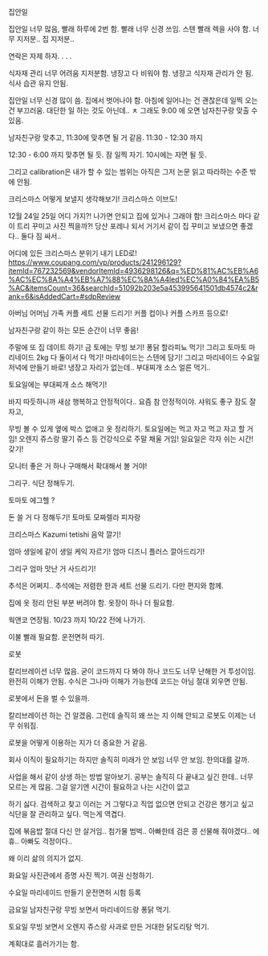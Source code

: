 집안일


집안일 너무 많음, 빨래 하루에 2번 함. 
빨래 너무 신경 쓰임.
스텐 빨래 렉을 사야 함. 너무 지저분.. 
집 지저분.. 


연락은 자제 하자. . . .    






식자재 관리 너무 어려움 지저분함. 
냉장고 다 비워야 함. 
냉장고 식자재 관리가 안 됨. 
식사 습관 유지 안됨. 


집안일 너무 신경 많이 씀. 
집에서 벗어나야 함. 
아침에 일어나는 건 괜찮은데 
일찍 오는 건 부끄러움. 
대단한 일 하는 것도 아닌데..
ㅊ
그래도 9:00 에 오면 남자친구랑 맞출 수 있음. 




















남자친구랑 맞추고, 
11:30에 맞추면 될 거 같음. 
11:30 - 12:30 까지 

12:30 - 6:00 까지 맞추면 될 듯. 
잠 일찍 자기. 10시에는 자면 될 듯. 


그리고
calibration은 내가 할 수 있는 범위는 아직은 그저 논문 읽고 따라하는 수준 밖에 안됨. 

크리스마스 어떻게 보낼지 생각해보기! 
크리스마스 이브도! 

12월 24일 25일 어디 가지?!
나가면 안되고 집에 있거나 그래야 함!
크리스마스 마다 같이 트리 꾸미고 사진 찍을까?!
당산 포레나 되서 거기서 같이 집 꾸미고 보냈으면 좋겠다.. 둘다 짐 싸서.. 

어디에 있든 크리스마스 분위기 내기 LED로! 
https://www.coupang.com/vp/products/241296129?itemId=767232569&vendorItemId=4936298126&q=%ED%81%AC%EB%A6%AC%EC%8A%A4%EB%A7%88%EC%8A%A4led%EC%A0%84%EA%B5%AC&itemsCount=36&searchId=51092b203e5a453995641501db4574c2&rank=6&isAddedCart=#sdpReview



아버님 어머님 가족 커플 세트 선물 드리기! 
커플 컵이나 커플 스카프 등으로!

남자친구랑 같이 하는 모든 순간이 너무 좋음!

주말에 또 집 데이트 하기!
금 토에는 무빙 보기! 퐁닭 할라피뇨 먹기! 
그리고 토마토 마리네이드 2kg 다 둘이서 다 먹기!
마리네이드는 스텐에 담기! 그리고 
마리네이드 수요일 저녁에 만들기 바로! 
냉장고 자리가 없는데..
부대찌개 소스 얼른 먹기.. 

토요일에는 부대찌개 소스 해먹기! 

바지 따듯하니까 새삼 행복하고 안정적이다.. 
요즘 참 안정적이야. 
샤워도 좋구 잠도 잘 자고, 




무빙 볼 수 있게 옆에 박스 없애고 옷 정리하기. 
토요일에는 먹고 자고 먹고 자고 할 거임!
오렌지 쥬스랑 딸기 쥬스 등 건강식으로 주말 채울 거임!
일요일은 각자 쉬는 시간! 갖기!

모니터 좋은 거 하나 구매해서 확대해서 볼 거야! 


그리구. 
식단 정해두기. 

토마토 에그헬 ?

돈 쓸 거 다 정해두기!
토마토 모짜렐라 피자랑 


크리스마스 Kazumi tetishi 음악 깔기!




엄마 생일에 같이 생일 케익 자르기!
엄마 디즈니 플러스 깔아드리기!

그리구 엄마 맛난 거 사드리기!

추석은 어쩌지.. 
추석에는 저렴한 한과 세트 선물 드리기. 다만 편지와 함께. 















집에 옷 정리 안된 부분 버려야 함. 
옷장이 하나 더 필요함. 


웍앤코 연장됨. 
10/23 까지 
10/22 전에 나가기. 

이불 빨래 필요함. 
운전면허 따기. 




로봇

칼리브레이션 너무 많음.
굳이 코드까지 다 봐야 하나
코드도 너무 난해한 거 투성이임. 
완전히 이해가 안됨. 
수식은 그나마 이해가 가능한데 
코드는 아님
절대 외우면 안됨. 

로봇에서 돈을 벌 수 있을까. 












칼리브레이션 하는 건 알겠음. 
그런데 솔직히 왜 쓰는 지 이해 안되고
로봇도 이제는 너무 쉬워짐. 

로봇을 어떻게 이용하는 지가 더 중요한 거 같음. 

회사 이직이 필요하기는 하지만 
솔직히 미래가 안 보임 너무 안 보임. 
한의대를 갈까. 

사업을 해서 같이 상생 하는 방법 알아보기. 
공부는 
솔직히 다 끝내고 싶긴 한데..
너무 모르는 게 많음. 그걸 알기엔 시간이 필요하고 나는 시간이 없고



하기 싫다. 
검색하고 찾고 이러는 거
그렇다고 직업 없으면 안되고
건강은 챙기고 싶고
식단을 잘 관리하고 싶다. 
먹는게 역겹다. 
















집에 볶음밥 절대 다신 안 살거임.. 첨가물 범벅.. 
아빠한테 검은 콩 선물해 줘야겠다.. 에휴.. 
아빠도 걱정이다.. 

왜 이리 삶의 의지가 없지.




화요일 
사진관에서 증명 사진 찍기. 
여권 신청하기. 




수요일 
마리네이드 만들기 
운전면허 시험 등록

금요일
남자친구랑 무빙 보면서 마리네이드랑 퐁닭 먹기. 

토요일 
무빙 보면서 오렌지 쥬스랑 사과로 만든 거대한 닭도리탕 먹기. 



계획대로 흘러가기는 함. 








